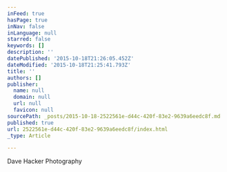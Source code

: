 ```yaml
---
inFeed: true
hasPage: true
inNav: false
inLanguage: null
starred: false
keywords: []
description: ''
datePublished: '2015-10-18T21:26:05.452Z'
dateModified: '2015-10-18T21:25:41.793Z'
title: ''
authors: []
publisher:
  name: null
  domain: null
  url: null
  favicon: null
sourcePath: _posts/2015-10-18-2522561e-d44c-420f-83e2-9639a6eedc8f.md
published: true
url: 2522561e-d44c-420f-83e2-9639a6eedc8f/index.html
_type: Article

---
```

Dave Hacker Photography